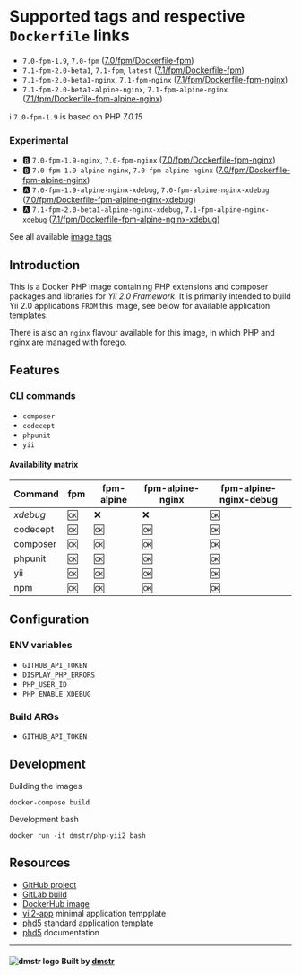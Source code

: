 Supported tags and respective `Dockerfile` links
================================================

- `7.0-fpm-1.9`, `7.0-fpm` ([7.0/fpm/Dockerfile-fpm](php-7.0/Dockerfile-fpm))
- `7.1-fpm-2.0-beta1`, `7.1-fpm`, `latest` ([7.1/fpm/Dockerfile-fpm](php-7.1/Dockerfile-fpm))
- `7.1-fpm-2.0-beta1-nginx`, `7.1-fpm-nginx` ([7.1/fpm/Dockerfile-fpm-nginx](nginx/Dockerfile-fpm-nginx))
- `7.1-fpm-2.0-beta1-alpine-nginx`, `7.1-fpm-alpine-nginx` ([7.1/fpm/Dockerfile-fpm-alpine-nginx](nginx/Dockerfile-fpm-alpine-nginx))

:information_source: `7.0-fpm-1.9` is based on PHP *7.0.15*

### Experimental

- :b: `7.0-fpm-1.9-nginx`, `7.0-fpm-nginx` ([7.0/fpm/Dockerfile-fpm-nginx](nginx/Dockerfile-fpm-nginx))
- :b: `7.0-fpm-1.9-alpine-nginx`, `7.0-fpm-alpine-nginx` ([7.0/fpm/Dockerfile-fpm-alpine-nginx](nginx/Dockerfile-fpm-alpine-nginx))
- :a: `7.0-fpm-1.9-alpine-nginx-xdebug`, `7.0-fpm-alpine-nginx-xdebug` ([7.0/fpm/Dockerfile-fpm-alpine-nginx-xdebug](nginx/Dockerfile-fpm-alpine-nginx-xdebug))
- :a: `7.1-fpm-2.0-beta1-alpine-nginx-xdebug`, `7.1-fpm-alpine-nginx-xdebug` ([7.1/fpm/Dockerfile-fpm-alpine-nginx-xdebug](nginx/Dockerfile-fpm-alpine-nginx-xdebug))

See all available [image tags](https://hub.docker.com/r/dmstr/php-yii2/tags/)

Introduction
------------

This is a Docker PHP image containing PHP extensions and composer packages and libraries for *Yii 2.0 Framework*. 
It is primarily intended to build Yii 2.0 applications `FROM` this image, see below for available application templates.

There is also an `nginx` flavour available for this image, in which PHP and nginx are managed with forego.


Features
--------

### CLI commands

 - `composer`
 - `codecept`
 - `phpunit`
 - `yii`

#### Availability matrix

| Command  | fpm  | fpm-alpine | fpm-alpine-nginx | fpm-alpine-nginx-debug |
|----------|------|------------|------------------|------------------------|
| *xdebug* | :ok: | :x:  | :x:  | :ok: |
| codecept | :ok: | :ok: | :ok: | :ok: |
| composer | :ok: | :ok: | :ok: | :ok: |
| phpunit  | :ok: | :ok: | :ok: | :ok: |
| yii      | :ok: | :ok: | :ok: | :ok: |
| npm      | :ok: | :ok: | :ok: | :ok: |

Configuration
-------------

### ENV variables

 - `GITHUB_API_TOKEN`
 - `DISPLAY_PHP_ERRORS`
 - `PHP_USER_ID`
 - `PHP_ENABLE_XDEBUG`

### Build ARGs

 - `GITHUB_API_TOKEN`

Development
-----------

Building the images

    docker-compose build

Development bash    

    docker run -it dmstr/php-yii2 bash


Resources
---------  

- [GitHub project](https://github.com/dmstr/docker-php-yii2)
- [GitLab build](https://git.hrzg.de/dmstr/docker-php-yii2/builds)
- [DockerHub image](https://hub.docker.com/r/dmstr/php-yii2/)
- [yii2-app](https://github.com/dmstr/docker-yii2-app) minimal application tempplate
- [phd5](https://github.com/dmstr/phd5-app) standard application template
- [phd5](https://github.com/dmstr/docs-phd5) documentation

---

#### ![dmstr logo](http://t.phundament.com/dmstr-16-cropped.png) Built by [dmstr](http://diemeisterei.de)
